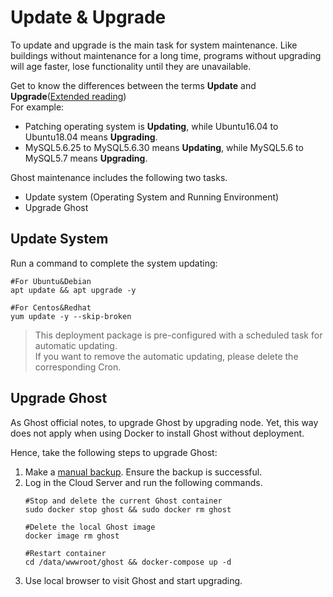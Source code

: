 # Update & Upgrade

To update and upgrade is the main task for system maintenance. Like buildings without maintenance for a long time, programs without upgrading will age faster, lose functionality until they are unavailable.

Get to know the differences between the terms **Update** and **Upgrade**([Extended reading](https://support.websoft9.com/docs/faq/tech-upgrade.html#update-vs-upgrade))  
For example:
- Patching operating system is **Updating**, while Ubuntu16.04 to Ubuntu18.04 means **Upgrading**.
- MySQL5.6.25 to MySQL5.6.30 means **Updating**, while MySQL5.6 to MySQL5.7 means **Upgrading**.

Ghost maintenance includes the following two tasks.

- Update system (Operating System and Running Environment) 
- Upgrade Ghost 

## Update System 

Run a command to complete the system updating:

``` shell
#For Ubuntu&Debian
apt update && apt upgrade -y

#For Centos&Redhat
yum update -y --skip-broken
```
> This deployment package is pre-configured with a scheduled task for automatic updating.  
If you want to remove the automatic updating, please delete the corresponding Cron.

## Upgrade Ghost 

As Ghost official notes, to upgrade Ghost by upgrading node. Yet, this way does not apply when using Docker to install Ghost without deployment.

Hence, take the following steps to upgrade Ghost:

1. Make a [manual backup](/solution-backup.md#). Ensure the backup is successful.
2. Log in the Cloud Server and run the following commands.
   ```
   #Stop and delete the current Ghost container
   sudo docker stop ghost && sudo docker rm ghost

   #Delete the local Ghost image
   docker image rm ghost

   #Restart container
   cd /data/wwwroot/ghost && docker-compose up -d
   ```
3. Use local browser to visit Ghost and start upgrading.


